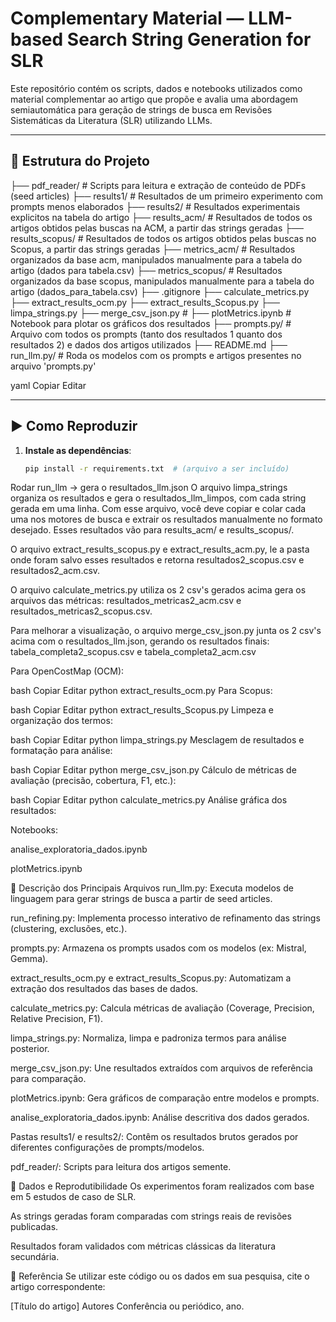 # Complementary Material — LLM-based Search String Generation for SLR

Este repositório contém os scripts, dados e notebooks utilizados como material complementar ao artigo que propõe e avalia uma abordagem semiautomática para geração de strings de busca em Revisões Sistemáticas da Literatura (SLR) utilizando LLMs.

---

## 📁 Estrutura do Projeto

├── pdf_reader/ # Scripts para leitura e extração de conteúdo de PDFs (seed articles)
├── results1/ # Resultados de um primeiro experimento com prompts menos elaborados
├── results2/ # Resultados experimentais explicitos na tabela do artigo
    ├── results_acm/ # Resultados de todos os artigos obtidos pelas buscas na ACM, a partir das strings geradas
    ├── results_scopus/ # Resultados de todos os artigos obtidos pelas buscas no Scopus, a partir das strings geradas
    ├── metrics_acm/ # Resultados organizados da base acm, manipulados manualmente para a tabela do artigo (dados para tabela.csv)
    ├── metrics_scopus/ # Resultados organizados da base scopus, manipulados manualmente para a tabela do artigo (dados_para_tabela.csv)
├── .gitignore
├── calculate_metrics.py
├── extract_results_ocm.py
├── extract_results_Scopus.py
├── limpa_strings.py
├── merge_csv_json.py # 
├── plotMetrics.ipynb # Notebook para plotar os gráficos dos resultados
├── prompts.py/ # Arquivo com todos os prompts (tanto dos resultados 1 quanto dos resultados 2) e dados dos artigos utilizados
├── README.md
├── run_llm.py/ # Roda os modelos com os prompts e artigos presentes no arquivo 'prompts.py'

yaml
Copiar
Editar

---

## ▶️ Como Reproduzir

1. **Instale as dependências**:
   ```bash
   pip install -r requirements.txt  # (arquivo a ser incluído)

Rodar run_llm -> gera o resultados_llm.json
O arquivo limpa_strings organiza os resultados e gera o resultados_llm_limpos, com cada string gerada em uma linha.
Com esse arquivo, você deve copiar e colar cada uma nos motores de busca e extrair os resultados manualmente no formato desejado. Esses resultados vão para results_acm/ e results_scopus/.

O arquivo extract_results_scopus.py e extract_results_acm.py, le a pasta onde foram salvo esses resultados e retorna resultados2_scopus.csv e resultados2_acm.csv.

O arquivo calculate_metrics.py utiliza os 2 csv's gerados acima gera os arquivos das métricas: resultados_metricas2_acm.csv e resultados_metricas2_scopus.csv.

Para melhorar a visualização, o arquivo merge_csv_json.py junta os 2 csv's acima com o resultados_llm.json, gerando os resultados finais: tabela_completa2_scopus.csv e tabela_completa2_acm.csv

Para OpenCostMap (OCM):

bash
Copiar
Editar
python extract_results_ocm.py
Para Scopus:

bash
Copiar
Editar
python extract_results_Scopus.py
Limpeza e organização dos termos:

bash
Copiar
Editar
python limpa_strings.py
Mesclagem de resultados e formatação para análise:

bash
Copiar
Editar
python merge_csv_json.py
Cálculo de métricas de avaliação (precisão, cobertura, F1, etc.):

bash
Copiar
Editar
python calculate_metrics.py
Análise gráfica dos resultados:

Notebooks:

analise_exploratoria_dados.ipynb

plotMetrics.ipynb

📜 Descrição dos Principais Arquivos
run_llm.py: Executa modelos de linguagem para gerar strings de busca a partir de seed articles.

run_refining.py: Implementa processo interativo de refinamento das strings (clustering, exclusões, etc.).

prompts.py: Armazena os prompts usados com os modelos (ex: Mistral, Gemma).

extract_results_ocm.py e extract_results_Scopus.py: Automatizam a extração dos resultados das bases de dados.

calculate_metrics.py: Calcula métricas de avaliação (Coverage, Precision, Relative Precision, F1).

limpa_strings.py: Normaliza, limpa e padroniza termos para análise posterior.

merge_csv_json.py: Une resultados extraídos com arquivos de referência para comparação.

plotMetrics.ipynb: Gera gráficos de comparação entre modelos e prompts.

analise_exploratoria_dados.ipynb: Análise descritiva dos dados gerados.

Pastas results1/ e results2/: Contêm os resultados brutos gerados por diferentes configurações de prompts/modelos.

pdf_reader/: Scripts para leitura dos artigos semente.

📘 Dados e Reprodutibilidade
Os experimentos foram realizados com base em 5 estudos de caso de SLR.

As strings geradas foram comparadas com strings reais de revisões publicadas.

Resultados foram validados com métricas clássicas da literatura secundária.

📎 Referência
Se utilizar este código ou os dados em sua pesquisa, cite o artigo correspondente:

[Título do artigo]
Autores
Conferência ou periódico, ano.